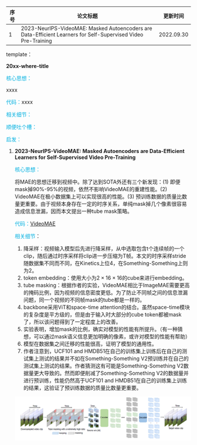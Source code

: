 | 序号 | 论文标题                                                     | 更新时间   |
| ---- | ------------------------------------------------------------ | ---------- |
| 1    | 2023-NeurIPS-VideoMAE: Masked Autoencoders are Data-Efficient Learners for Self-Supervised Video Pre-Training | 2022.09.30 |

template：

**20xx-where-title**

<font color='vornblue'>核心思想：</font>

xxxx

<font color='vornblue'>代码：</font>xxxx

<font color='vornblue'>相关细节：</font>

<font color='vornblue'>顺便吐个槽：</font>

<font color='vornblue'>启发：</font>



1. **2023-NeurIPS-VideoMAE: Masked Autoencoders are Data-Efficient Learners for Self-Supervised Video Pre-Training**

   <font color='vornblue'>核心思想：</font>

   将MAE的思想迁移到视频中。除了达到SOTA外还有三个新发现：(1) 即便mask掉90%-95%的视频，依然不影响VideoMAE的重建性能。(2) VideoMAE在极小数据集上可以实现很高的性能。(3) 预训练数据的质量比数量更重要。由于视频本身存在一定的时序关系，单纯mask掉几个像素很容易造成信息泄漏，因而本文提出一种tube mask策略。

   <font color='vornblue'>代码：</font>[VideoMAE](https://github.com/MCG-NJU/VideoMAE)

   <font color='vornblue'>相关细节</font>：

   1. 降采样：视频输入模型后先进行降采样，从中选取包含t个连续帧的一个clip，随后通过时序采样将clip进一步压缩为T帧。本文的时序采样stride随数据集不同而不同，在Kinetics上位4，在Something-Something上则为2。
   2. token embedding：使用大小为$2\times 16\times 16$的cube来进行embedding。
   3. tube masking：根据作者的实验，VideoMAE相比于ImageMAE需要更高的掩码比例，因为视频的信息密度更低。为了防止不同帧之间的信息泄漏问题，同一个视频的不同帧mask的tube都是一样的。
   4. backbone采用ViT和space-time attention的结合。虽然space-time模块的复杂度是平方级的，但是由于输入时大部分的cube token都被mask了，所以该问题得到了一定程度上的改善。
   5. 实验表明，增加mask的比例，确实对模型的性能有所提升。（有一种猜想，可以通过mask语义信息更加明确的像素，或许对模型的性能有帮助）
   6. 模型在数据集之间迁移的性能很高，证明了模型的通用性。
   7. 作者注意到，UCF101 and HMDB51在自己的训练集上训练后在自己的测试集上测试的结果并不如在Something-Something V2预训练并在自己的测试集上测试的结果。作者猜测这有可能是Something-Something V2数据量更大导致的。然而即便削减了Something-Something V2的数据量并进行预训练，性能仍然高于UCF101 and HMDB51在自己的训练集上训练的结果，这验证了预训练数据的质量比数量更重要。
   
   ![img](./video_pretrain_assets/1-1.png)
   
   